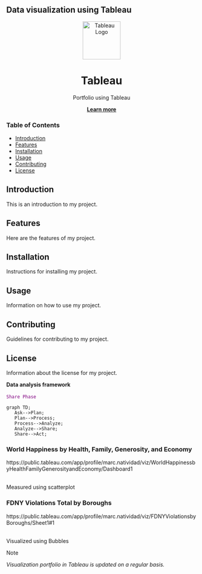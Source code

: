 ## Data visualization using Tableau

<div align="center">
  <img src="https://www.tableau.com/sites/default/files/pages/tableaulogo_highres.png" alt="Tableau Logo" width="100"/><br>
  <h1>Tableau</h1>
  <p>Portfolio using Tableau</p>
  <a href="https://www.tableau.com/" target="_blank"><strong>Learn more</strong></a>
</div>


### Table of Contents

- [Introduction](#introduction)
- [Features](#features)
- [Installation](#installation)
- [Usage](#usage)
- [Contributing](#contributing)
- [License](#license)

## Introduction

This is an introduction to my project.

## Features

Here are the features of my project.

## Installation

Instructions for installing my project.

## Usage

Information on how to use my project.

## Contributing

Guidelines for contributing to my project.

## License

Information about the license for my project.

 <strong>Data analysis framework</strong> 
 <br></br>
  <code style="color : purple">Share Phase</code>


 ```mermaid
graph TD;
    Ask-->Plan;
    Plan-->Process;
    Process-->Analyze;
    Analyze-->Share;
    Share-->Act;
```
 <h3>World Happiness by Health, Family, Generosity, and Economy</h3>
 <ahref>https://public.tableau.com/app/profile/marc.natividad/viz/WorldHappinessbyHealthFamilyGenerosityandEconomy/Dashboard1</ahref>
 <br></br>
  <p>Measured using scatterplot</p>
  <h3>FDNY Violations Total by Boroughs</h3>
  <ahref>https://public.tableau.com/app/profile/marc.natividad/viz/FDNYViolationsbyBoroughs/Sheet1#1</ahref>
  <br></br>
  <p>Visualized using Bubbles</p>
  
> [!NOTE]
> <em>Visualization portfolio in Tableau is updated on a regular basis.</em>




